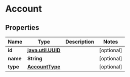 
# Account

## Properties
Name | Type | Description | Notes
------------ | ------------- | ------------- | -------------
**id** | [**java.util.UUID**](java.util.UUID.md) |  |  [optional]
**name** | **String** |  |  [optional]
**type** | [**AccountType**](AccountType.md) |  |  [optional]



